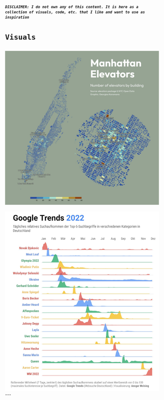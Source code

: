 ***`DISCLAIMER: I do not own any of this content. It is here as a collection of visuals, code, etc. that I like and want to use as inspiration`***
# `Visuals`
[<img src = "images/nyc-elevators.jfif" width = 700>](https://github.com/gkaramanis/tidytuesday/tree/master/2022/2022-week_49)
---
<img src = "images/googletrends.jfif" width = 700>
---
